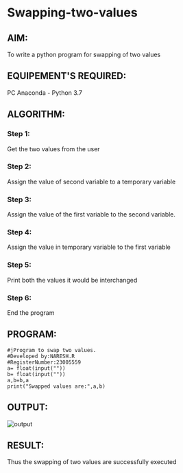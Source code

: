 # Swapping-two-values
## AIM:
To write a python program for swapping of two values
## EQUIPEMENT'S REQUIRED: 
PC
Anaconda - Python 3.7
## ALGORITHM: 
### Step 1:
Get the two values from the user
### Step 2: 
Assign the value of second variable to a temporary variable 
### Step 3: 
Assign the value of the first variable to the second variable.
### Step 4:  
Assign the value in temporary variable to the first variable
### Step 5: 
Print both the values it would be interchanged
### Step 6: 
End the program
## PROGRAM:
```
#jProgram to swap two values.
#Developed by:NARESH.R 
#RegisterNumber:23005559
a= float(input(""))
b= float(input(""))
a,b=b,a
print("Swapped values are:",a,b) 
```
## OUTPUT:
![output](https://github.com/feryjfgkuyfgewjfgew/Swapping-two-values/assets/150319377/cdf35ad1-91ad-4477-a25e-cb489807ba24)




## RESULT:
Thus the swapping of two values are successfully executed



